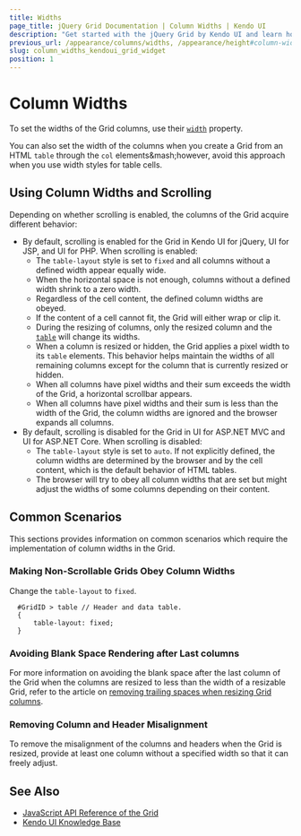 ```yaml
---
title: Widths
page_title: jQuery Grid Documentation | Column Widths | Kendo UI
description: "Get started with the jQuery Grid by Kendo UI and learn how to modify its column widths."
previous_url: /appearance/columns/widths, /appearance/height#column-widths
slug: column_widths_kendoui_grid_widget
position: 1
---
```


# Column Widths

To set the widths of the Grid columns, use their [`width`](https://docs.telerik.com/kendo-ui/api/javascript/ui/grid/configuration/columns.width) property.

You can also set the width of the columns when you create a Grid from an HTML `table` through the `col` elements&mash;however, avoid this approach when you use width styles for table cells.

## Using Column Widths and Scrolling

Depending on whether scrolling is enabled, the columns of the Grid acquire different behavior:

* By default, scrolling is enabled for the Grid in Kendo UI for jQuery, UI for JSP, and UI for PHP. When scrolling is enabled:
    * The `table-layout` style is set to `fixed` and all columns without a defined width appear equally wide.
    * When the horizontal space is not enough, columns without a defined width shrink to a zero width.
    * Regardless of the cell content, the defined column widths are obeyed.
    * If the content of a cell cannot fit, the Grid will either wrap or clip it.
    * During the resizing of columns, only the resized column and the [`table`](https://docs.telerik.com/kendo-ui/api/javascript/ui/grid/fields/table) will change its widths.
    * When a column is resized or hidden, the Grid applies a pixel width to its `table` elements. This behavior helps maintain the widths of all remaining columns except for the column that is currently resized or hidden.
    * When all columns have pixel widths and their sum exceeds the width of the Grid, a horizontal scrollbar appears.
    * When all columns have pixel widths and their sum is less than the width of the Grid, the column widths are ignored and the browser expands all columns.
* By default, scrolling is disabled for the Grid in UI for ASP.NET MVC and UI for ASP.NET Core. When scrolling is disabled:
    * The `table-layout` style is set to `auto`. If not explicitly defined, the column widths are determined by the browser and by the cell content, which is the default behavior of HTML tables.
    * The browser will try to obey all column widths that are set but might adjust the widths of some columns depending on their content.

## Common Scenarios

This sections provides information on common scenarios which require the implementation of column widths in the Grid.

### Making Non-Scrollable Grids Obey Column Widths

Change the `table-layout` to `fixed`.

      #GridID > table // Header and data table.
      {
          table-layout: fixed;
      }

### Avoiding Blank Space Rendering after Last columns

For more information on avoiding the blank space after the last column of the Grid when the columns are resized to less than the width of a resizable Grid, refer to the article on [removing trailing spaces when resizing Grid columns](https://docs.telerik.com/kendo-ui/knowledge-base/grid-remove-trailing-space-resize).

### Removing Column and Header Misalignment

To remove the misalignment of the columns and headers when the Grid is resized, provide at least one column without a specified width so that it can freely adjust.

## See Also

* [JavaScript API Reference of the Grid](/api/javascript/ui/grid)
* [Kendo UI Knowledge Base](/knowledge-base)
